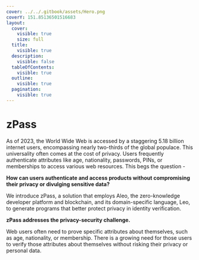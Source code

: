 ```yaml
---
cover: ../../.gitbook/assets/Hero.png
coverY: 151.85136501516683
layout:
  cover:
    visible: true
    size: full
  title:
    visible: true
  description:
    visible: false
  tableOfContents:
    visible: true
  outline:
    visible: true
  pagination:
    visible: true
---
```


# zPass

As of 2023, the World Wide Web is accessed by a staggering 5.18 billion internet users, encompassing nearly two-thirds of the global populace. This universality often comes at the cost of privacy. Users frequently authenticate attributes like age, nationality, passwords, PINs, or memberships to access various web resources. This begs the question -

**How can users authenticate and access products without compromising their privacy or divulging sensitive data?**

We introduce zPass, a solution that employs Aleo, the zero-knowledge developer platform and blockchain, and its domain-specific language, Leo, to generate programs that better protect privacy in identity verification.

**zPass addresses the privacy-security challenge.**&#x20;

Web users often need to prove specific attributes about themselves, such as age, nationality, or membership. There is a growing need for those users to verify those attributes about themselves without risking their privacy or personal data.
